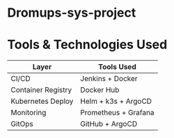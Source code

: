 # Dromups-sys-project


# Tools & Technologies Used

| Layer              | Tools Used           |
| ------------------ | -------------------- |
| CI/CD              | Jenkins + Docker     |
| Container Registry | Docker Hub           |
| Kubernetes Deploy  | Helm + k3s + ArgoCD  |
| Monitoring         | Prometheus + Grafana |
| GitOps             | GitHub + ArgoCD      ||